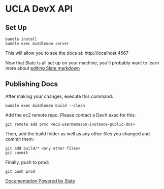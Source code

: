 # UCLA DevX API

## Set Up

```shell
bundle install
bundle exec middleman server
```

This will allow you to see the docs at: http://localhost:4567

Now that Slate is all set up on your machine, you'll probably want to learn more about [editing Slate markdown](https://github.com/lord/slate/wiki/Markdown-Syntax)

## Publishing Docs

After making your changes, execute this command:
```shell
bundle exec middleman build --clean
```
Add the ec2 remote repo. Please contact a DevX exec for this:
```shell
git remote add prod <ec2-user@amazon-instance-public-dns>
```
Then, add the build folder as well as any other files you changed and commit them:
```shell
git add build/* <any other files>
git commit
```
Finally, push to prod:
```shell
git push prod
```

<a href='https://github.com/lord/slate'>Documentation Powered by Slate</a>